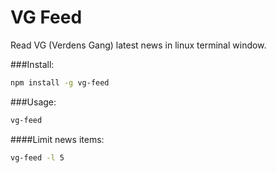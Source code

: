 VG Feed
==============

Read VG (Verdens Gang) latest news in linux terminal window.

###Install:
```bash
npm install -g vg-feed
```

###Usage:
```bash
vg-feed
```

####Limit news items:
```bash
vg-feed -l 5
```
